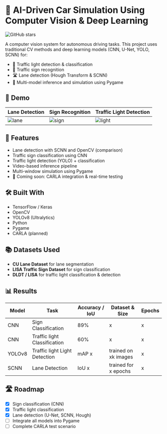# 🚗 AI-Driven Car Simulation Using Computer Vision & Deep Learning

![GitHub stars](https://img.shields.io/github/stars/Julian1777/self-driving-project?style=social)

A computer vision system for autonomous driving tasks. This project uses traditional CV methods and deep learning models (CNN, U-Net, YOLO, SCNN) for:

- 🚦 Traffic light detection & classification  
- 🛑 Traffic sign recognition  
- 🛣️ Lane detection (Hough Transform & SCNN)  
- 🧠 Multi-model inference and simulation using Pygame  

## 🎥 Demo

| Lane Detection | Sign Recognition | Traffic Light Detection |
|----------------|------------------|--------------------------|
| ![lane](assets/lane.gif) | ![sign](assets/sign.gif) | ![light](assets/light.gif) |


## 🔧 Features

-  Lane detection with SCNN and OpenCV (comparison)
-  Traffic sign classification using CNN
-  Traffic light detection (YOLO) + classification
-  Video-based inference pipeline
-  Multi-window simulation using Pygame
- 🚀 Coming soon: CARLA integration & real-time testing

## 🛠️ Built With

- TensorFlow / Keras
- OpenCV
- YOLOv8 (Ultralytics)
- Python
- Pygame
- CARLA (planned)

## 📚 Datasets Used

- **CU Lane Dataset** for lane segmentation
- **LISA Traffic Sign Dataset** for sign classification
- **DLDT / LISA** for traffic light classification & detection

## 📊 Results

| Model        | Task                               | Accuracy / IoU | Dataset & Size         | Epochs   |
|--------------|------------------------------------|----------------|------------------------|----------|
| CNN          | Sign Classification                | 89%            | x                      |x         |
| CNN          | Traffic light Classification       | 60%            | x                      |x         |
| YOLOv8       | Traffic light Light Detection      | mAP x          | trained on xk images   |x         |
| SCNN         | Lane Detection                     | IoU x          | trained for x epochs   |x         |

## 🛣️ Roadmap

- [x] Sign classification (CNN)
- [x] Traffic light classification
- [x] Lane detection (U-Net, SCNN, Hough)
- [ ] Integrate all models into Pygame
- [ ] Complete CARLA test scenario
